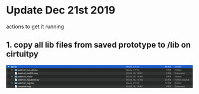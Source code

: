 # Update Dec 21st 2019

actions to get it running

## 1. copy all lib files from saved prototype to /lib on cirtuitpy

![](https://github.com/Heavy02011/robohatmm1-intro/blob/master/images/libraryfiles_20191221.png)
